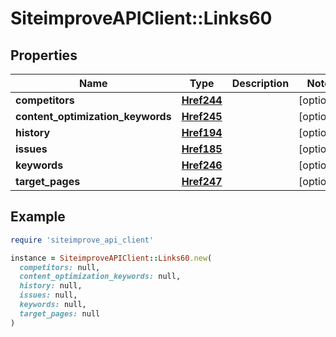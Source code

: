 # SiteimproveAPIClient::Links60

## Properties

| Name | Type | Description | Notes |
| ---- | ---- | ----------- | ----- |
| **competitors** | [**Href244**](Href244.md) |  | [optional] |
| **content_optimization_keywords** | [**Href245**](Href245.md) |  | [optional] |
| **history** | [**Href194**](Href194.md) |  | [optional] |
| **issues** | [**Href185**](Href185.md) |  | [optional] |
| **keywords** | [**Href246**](Href246.md) |  | [optional] |
| **target_pages** | [**Href247**](Href247.md) |  | [optional] |

## Example

```ruby
require 'siteimprove_api_client'

instance = SiteimproveAPIClient::Links60.new(
  competitors: null,
  content_optimization_keywords: null,
  history: null,
  issues: null,
  keywords: null,
  target_pages: null
)
```

